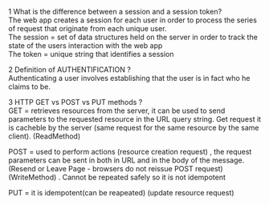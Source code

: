 1 What is the difference between a session and a session token?  
The web app creates a session for each user in order to process the series of request that originate from each unique user.  
The session = set of data structures held on the server in order to track the state of the users interaction with the web app  
The token = unique string that  identifies a session  

2 Definition of AUTHENTIFICATION ?  
Authenticating a user involves establishing that the user is in fact who he claims to be.   

3 HTTP GET vs POST vs PUT methods ?  
GET = retrieves resources from the server, it can be used to send parameters to the requested resource in the URL query string. Get request it is cacheble by the server (same request for the same resource by the same client). (ReadMethod)  

POST = used to perform actions (resource creation request) , the request parameters can be sent in both in URL and in the body of the message. (Resend or Leave Page - browsers do not reissue POST request)(WriteMethod) . Cannot be repeated safely so it is not idempotent  

PUT = it is idempotent(can be reapeated) (update resource request)
